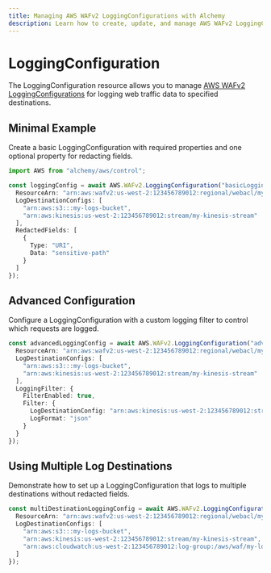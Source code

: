 ```yaml
---
title: Managing AWS WAFv2 LoggingConfigurations with Alchemy
description: Learn how to create, update, and manage AWS WAFv2 LoggingConfigurations using Alchemy Cloud Control.
---
```


# LoggingConfiguration

The LoggingConfiguration resource allows you to manage [AWS WAFv2 LoggingConfigurations](https://docs.aws.amazon.com/wafv2/latest/userguide/) for logging web traffic data to specified destinations.

## Minimal Example

Create a basic LoggingConfiguration with required properties and one optional property for redacting fields.

```ts
import AWS from "alchemy/aws/control";

const loggingConfig = await AWS.WAFv2.LoggingConfiguration("basicLoggingConfig", {
  ResourceArn: "arn:aws:wafv2:us-west-2:123456789012:regional/webacl/my-web-acl",
  LogDestinationConfigs: [
    "arn:aws:s3:::my-logs-bucket",
    "arn:aws:kinesis:us-west-2:123456789012:stream/my-kinesis-stream"
  ],
  RedactedFields: [
    {
      Type: "URI",
      Data: "sensitive-path"
    }
  ]
});
```

## Advanced Configuration

Configure a LoggingConfiguration with a custom logging filter to control which requests are logged.

```ts
const advancedLoggingConfig = await AWS.WAFv2.LoggingConfiguration("advancedLoggingConfig", {
  ResourceArn: "arn:aws:wafv2:us-west-2:123456789012:regional/webacl/my-web-acl",
  LogDestinationConfigs: [
    "arn:aws:s3:::my-logs-bucket",
    "arn:aws:kinesis:us-west-2:123456789012:stream/my-kinesis-stream"
  ],
  LoggingFilter: {
    FilterEnabled: true,
    Filter: {
      LogDestinationConfig: "arn:aws:kinesis:us-west-2:123456789012:stream/my-kinesis-stream",
      LogFormat: "json"
    }
  }
});
```

## Using Multiple Log Destinations

Demonstrate how to set up a LoggingConfiguration that logs to multiple destinations without redacted fields.

```ts
const multiDestinationLoggingConfig = await AWS.WAFv2.LoggingConfiguration("multiDestinationLoggingConfig", {
  ResourceArn: "arn:aws:wafv2:us-west-2:123456789012:regional/webacl/my-web-acl",
  LogDestinationConfigs: [
    "arn:aws:s3:::my-logs-bucket",
    "arn:aws:kinesis:us-west-2:123456789012:stream/my-kinesis-stream",
    "arn:aws:cloudwatch:us-west-2:123456789012:log-group:/aws/waf/my-log-group"
  ]
});
```